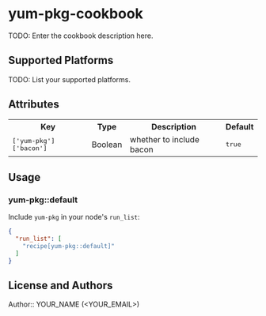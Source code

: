 # yum-pkg-cookbook

TODO: Enter the cookbook description here.

## Supported Platforms

TODO: List your supported platforms.

## Attributes

<table>
  <tr>
    <th>Key</th>
    <th>Type</th>
    <th>Description</th>
    <th>Default</th>
  </tr>
  <tr>
    <td><tt>['yum-pkg']['bacon']</tt></td>
    <td>Boolean</td>
    <td>whether to include bacon</td>
    <td><tt>true</tt></td>
  </tr>
</table>

## Usage

### yum-pkg::default

Include `yum-pkg` in your node's `run_list`:

```json
{
  "run_list": [
    "recipe[yum-pkg::default]"
  ]
}
```

## License and Authors

Author:: YOUR_NAME (<YOUR_EMAIL>)
